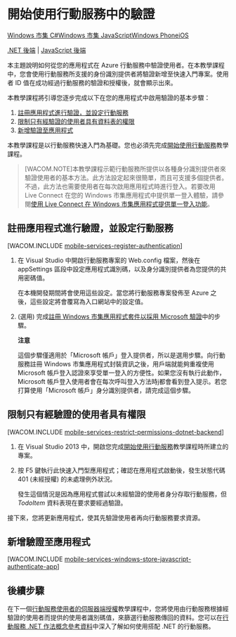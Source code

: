<properties pageTitle="Get started with authentication (Windows Store) | Mobile Dev Center" metaKeywords="authentication, FAcebook, GOogle, Twitter, Microsoft Account, login" description="Learn how to use Mobile Services to authenticate users of your Windows Store app through a variety of identity providers, including Google, Facebook, Twitter, and Microsoft." metaCanonical="" services="mobile" documentationCenter="Mobile" title="Get started with authentication in Mobile Services" authors="Glenn Gailey" solutions="" manager="" editor="" />

開始使用行動服務中的驗證
========================

[Windows 市集 C\#](/zh-tw/documentation/articles/mobile-services-dotnet-backend-windows-store-dotnet-get-started-users "Windows 市集 C#")[Windows 市集 JavaScript](/zh-tw/documentation/articles/mobile-services-dotnet-backend-windows-store-javascript-get-started-users "Windows 市集 JavaScript")[Windows Phone](/zh-tw/documentation/articles/mobile-services-dotnet-backend-windows-phone-get-started-users "Windows Phone")[iOS](/zh-tw/documentation/articles/mobile-services-dotnet-backend-ios-get-started-users "iOS")

[.NET 後端](/zh-tw/documentation/articles/mobile-services-dotnet-backend-windows-store-javascript-get-started-users/ ".NET 後端") | [JavaScript 後端](/zh-tw/documentation/articles/mobile-services-windows-store-javascript-get-started-users/ "JavaScript 後端")

本主題說明如何從您的應用程式在 Azure 行動服務中驗證使用者。在本教學課程中，您會使用行動服務所支援的身份識別提供者將驗證新增至快速入門專案。使用者 ID 值在成功經過行動服務的驗證和授權後，就會顯示出來。

本教學課程將引導您逐步完成以下在您的應用程式中啟用驗證的基本步驟：

1.  [註冊應用程式進行驗證，並設定行動服務](#register)
2.  [限制只有經驗證的使用者具有資料表的權限](#permissions)
3.  [新增驗證至應用程式](#add-authentication)

本教學課程是以行動服務快速入門為基礎。您也必須先完成[開始使用行動服務](/zh-tw/documentation/articles/mobile-services-dotnet-backend-windows-store-javascript-get-started/)教學課程。

> [WACOM.NOTE]本教學課程示範行動服務所提供以各種身分識別提供者來驗證使用者的基本方法。此方法設定起來很簡單，而且可支援多個提供者。不過，此方法也需要使用者在每次啟用應用程式時進行登入。若要改用 Live Connect 在您的 Windows 市集應用程式中提供單一登入體驗，請參閱[使用 Live Connect 在 Windows 市集應用程式提供單一登入功能](/zh-tw/documentation/articles/mobile-services-windows-store-dotnet-single-sign-on)。

註冊應用程式進行驗證，並設定行動服務
------------------------------------

[WACOM.INCLUDE [mobile-services-register-authentication](../includes/mobile-services-register-authentication.md)]

1.  在 Visual Studio 中開啟行動服務專案的 Web.config 檔案，然後在 appSettings 區段中設定應用程式識別碼，以及身分識別提供者為您提供的共用密碼值。

    在本機開發期間將會使用這些設定。當您將行動服務專案發佈至 Azure 之後，這些設定將會覆寫為入口網站中的設定值。

2.  (選用) 完成[註冊 Windows 市集應用程式套件以採用 Microsoft 驗證](/zh-tw/documentation/articles/mobile-services-how-to-register-store-app-package-microsoft-authentication/)中的步驟。

    **注意**

    這個步驟僅適用於「Microsoft 帳戶」登入提供者，所以是選用步驟。向行動服務註冊 Windows 市集應用程式封裝資訊之後，用戶端就能夠重複使用 Microsoft 帳戶登入認證來享受單一登入的方便性。如果您沒有執行此動作，Microsoft 帳戶登入使用者會在每次呼叫登入方法時j都會看到登入提示。若您打算使用「Microsoft 帳戶」身分識別提供者，請完成這個步驟。

限制只有經驗證的使用者具有權限
------------------------------

[WACOM.INCLUDE [mobile-services-restrict-permissions-dotnet-backend](../includes/mobile-services-restrict-permissions-dotnet-backend.md)]

1.  在 Visual Studio 2013 中，開啟您完成[開始使用行動服務](/zh-tw/documentation/articles/mobile-services-dotnet-backend-windows-store-dotnet-get-started/)教學課程時所建立的專案。

2.  按 F5 鍵執行此快速入門型應用程式；確認在應用程式啟動後，發生狀態代碼 401 (未經授權) 的未處理例外狀況。

    發生這個情況是因為應用程式嘗試以未經驗證的使用者身分存取行動服務，但 *TodoItem* 資料表現在要求要經過驗證。

接下來，您將更新應用程式，使其先驗證使用者再向行動服務要求資源。

新增驗證至應用程式
------------------

[WACOM.INCLUDE [mobile-services-windows-store-javascript-authenticate-app](../includes/mobile-services-windows-store-javascript-authenticate-app.md)]

後續步驟
--------

在下一個[行動服務使用者的伺服器端授權](/zh-tw/documentation/articles/mobile-services-dotnet-backend-windows-store-javascript-authorize-users-in-scripts)教學課程中，您將使用由行動服務根據經驗證的使用者而提供的使用者識別碼值，來篩選行動服務傳回的資料。您可以在[行動服務 .NET 作法概念參考資料](/en-us/develop/mobile/how-to-guides/work-with-net-client-library)中深入了解如何使用搭配 .NET 的行動服務。

